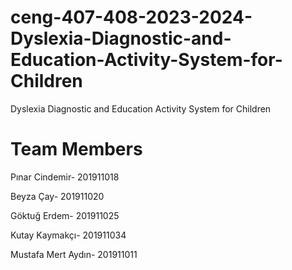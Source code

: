 # ceng-407-408-2023-2024-Dyslexia-Diagnostic-and-Education-Activity-System-for-Children
Dyslexia Diagnostic and Education Activity System for Children
# Team Members
Pınar Cindemir- 201911018

Beyza Çay- 201911020

Göktuğ Erdem- 201911025

Kutay Kaymakçı- 201911034

Mustafa Mert Aydın- 201911011

